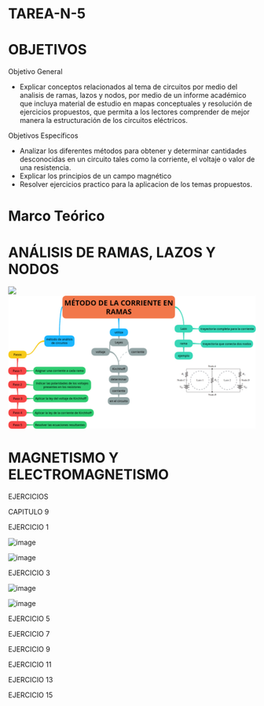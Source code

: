 # TAREA-N-5

# OBJETIVOS

Objetivo General

- Explicar conceptos relacionados al tema de circuitos por medio del analisis de ramas, lazos y nodos, por medio de un informe académico que incluya material de estudio en mapas conceptuales y resolución de ejercicios propuestos, que permita a los lectores comprender de mejor manera la estructuración de los circuitos eléctricos.

Objetivos Específicos
- Analizar los diferentes métodos para obtener y determinar cantidades desconocidas en un circuito tales como la corriente, el voltaje o valor de una resistencia.
- Explicar los principios de un campo magnético
- Resolver ejercicios practico para la aplicacion de los temas propuestos.

# Marco Teórico
# ANÁLISIS DE RAMAS, LAZOS Y NODOS

![](https://github.com/BENLLAMIN69/TAREA-N-5/blob/main/IMA/M%C3%A9todo%20de%20las%20corrientes%20de%20Malla.png)
![](https://github.com/BENLLAMIN69/TAREA-N-5/blob/main/IMA/png.png)

# MAGNETISMO Y ELECTROMAGNETISMO

EJERCICIOS 
 
CAPITULO 9

EJERCICIO 1

![image](https://user-images.githubusercontent.com/93900233/149240979-e8cca77c-9a77-4cff-ab63-6bd467bfc822.png)

![image](https://user-images.githubusercontent.com/93900233/149241001-3bffab0a-84f4-4479-bbb3-7b20218b6a18.png)

EJERCICIO 3

![image](https://user-images.githubusercontent.com/93900233/149241093-03acd416-c555-4b6c-8ee0-33cbcd6a8b30.png)

![image](https://user-images.githubusercontent.com/93900233/149241128-43f0d6e5-8d8b-4207-85ae-232078eb4e39.png)

EJERCICIO 5

EJERCICIO 7

EJERCICIO 9

EJERCICIO 11

EJERCICIO 13

EJERCICIO 15







